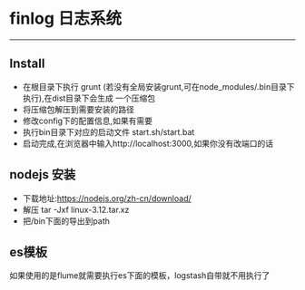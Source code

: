 # finlog 日志系统
-----

## Install

* 在根目录下执行 grunt (若没有全局安装grunt,可在node_modules/.bin目录下执行),在dist目录下会生成 一个压缩包
* 将压缩包解压到需要安装的路径
* 修改config下的配置信息,如果有需要
* 执行bin目录下对应的启动文件 start.sh/start.bat
* 启动完成,在浏览器中输入http://localhost:3000,如果你没有改端口的话

## nodejs 安装
* 下载地址:https://nodejs.org/zh-cn/download/ 
* 解压 tar -Jxf linux-3.12.tar.xz
* 把/bin下面的导出到path

## es模板
如果使用的是flume就需要执行es下面的模板，logstash自带就不用执行了